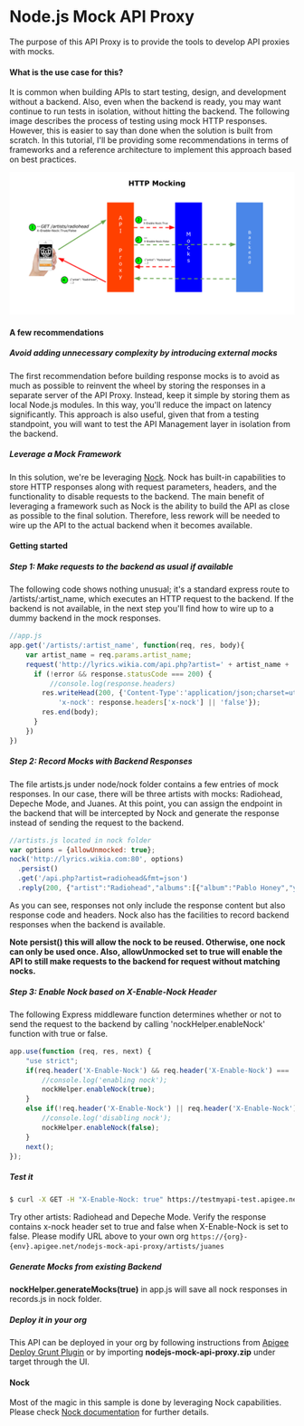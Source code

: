 Node.js Mock API Proxy
======
The purpose of this API Proxy is to provide the tools to develop API proxies with mocks.

#### What is the use case for this?
It is common when building APIs to start testing, design, and development without a backend. Also, even when the backend is ready, you may want continue to run tests in isolation, without hitting the backend. The following image describes the process of testing using mock HTTP responses. However, this is easier to say than done when the solution is built from scratch. In this tutorial, I'll be providing some recommendations in terms of frameworks and a reference architecture to implement this approach based on best practices.

![HTTP Mocking](./images/HTTP_Mocking.png "HTTP Mocking")

#### A few recommendations

##### Avoid adding unnecessary complexity by introducing external mocks

The first recommendation before building response mocks is to avoid as much as possible to reinvent the wheel by storing the responses in a separate server of the API Proxy. Instead, keep it simple by storing them as local Node.js modules. In this way, you'll reduce the impact on latency significantly. This approach is also useful, given that from a testing standpoint, you will want to test the API Management layer in isolation from the backend.

##### Leverage a Mock Framework

In this solution, we're be leveraging [Nock](https://github.com/pgte/nock). Nock has built-in capabilities to store HTTP responses along with request parameters, headers, and the functionality to disable requests to the backend. The main benefit of leveraging a framework such as Nock is the ability to build the API as close as possible to the final solution. Therefore, less rework will be needed to wire up the API to the actual backend when it becomes available.

#### Getting started

##### Step 1: Make requests to the backend as usual if available

The following code shows nothing unusual; it's a standard express route to /artists/:artist_name, which executes an HTTP request to the backend. If the backend is not available, in the next step you'll find how to wire up to a dummy backend in the mock responses.

```javascript
//app.js
app.get('/artists/:artist_name', function(req, res, body){
    var artist_name = req.params.artist_name;
    request('http://lyrics.wikia.com/api.php?artist=' + artist_name + '&fmt=json', function (error, response, body) {
      if (!error && response.statusCode === 200) {
          //console.log(response.headers)
        res.writeHead(200, {'Content-Type':'application/json;charset=utf-8',
            'x-nock': response.headers['x-nock'] || 'false'});
        res.end(body);
      }
    })
})
```

##### Step 2: Record Mocks with Backend Responses

The file artists.js under node/nock folder contains a few entries of mock responses. In our case, there will be three artists with mocks: Radiohead, Depeche Mode, and Juanes. At this point, you can assign the endpoint in the backend that will be intercepted by Nock and generate the response instead of sending the request to the backend.

```javascript
//artists.js located in nock folder
var options = {allowUnmocked: true};
nock('http://lyrics.wikia.com:80', options)
  .persist()
  .get('/api.php?artist=radiohead&fmt=json')
  .reply(200, {"artist":"Radiohead","albums":[{"album":"Pablo Honey","year":"1993","amazonLink":"http://www.amazon.com/exec/obidos/redirect?link_code=ur2&tag=wikia-20&camp=1789&creative=9325&path=external-search%3Fsearch-type=ss%26index=music%26keyword=Radiohead%20Pablo%20Honey","songs":["You","Creep","How Do You?","Stop Whispering","Thinking About You","Anyone Can Play Guitar","Ripcord","Vegetable","Prove Yourself","I Can't","Lurgee","Blow Out","Creep (Clean)"]}...]},
```
As you can see, responses not only include the response content but also response code and headers. Nock also has the facilities to record backend responses when the backend is available.

**Note persist() this will allow the nock to be reused. Otherwise, one nock can only be used once. Also, allowUnmocked set to true will enable the API to still make requests to the backend for request without matching nocks.**

##### Step 3:  Enable Nock based on X-Enable-Nock Header

The following Express middleware function determines whether or not to send the request to the backend by calling 'nockHelper.enableNock' function with true or false.

```javascript
app.use(function (req, res, next) {
    "use strict";
    if(req.header('X-Enable-Nock') && req.header('X-Enable-Nock') === 'true') {
        //console.log('enabling nock');
        nockHelper.enableNock(true);
    }
    else if(!req.header('X-Enable-Nock') || req.header('X-Enable-Nock') === 'false') {
        //console.log('disabling nock');
        nockHelper.enableNock(false);
    }
    next();
});
```

##### Test it
```bash
$ curl -X GET -H "X-Enable-Nock: true" https://testmyapi-test.apigee.net/nodejs-mock-api-proxy/artists/juanes -v
```
Try other artists: Radiohead and Depeche Mode.
Verify the response contains x-nock header set to true and false when X-Enable-Nock is set to false. Please modify URL above to your own org ```https://{org}-{env}.apigee.net/nodejs-mock-api-proxy/artists/juanes```

##### Generate Mocks from existing Backend
**nockHelper.generateMocks(true)** in app.js will save all nock responses in records.js in nock folder.

##### Deploy it in your org

This API can be deployed in your org by following instructions from [Apigee Deploy Grunt Plugin](https://github.com/apigeecs/apigee-deploy-grunt-plugin#steps-to-get-started-deprecated) or by importing **nodejs-mock-api-proxy.zip** under target through the UI.

#### Nock
Most of the magic in this sample is done by leveraging Nock capabilities. Please check [Nock documentation](https://github.com/pgte/nock) for further details.